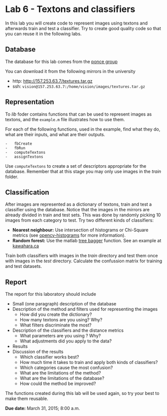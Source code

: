 # Lab 6 - Textons and classifiers

In this lab you will create code to represent images using textons and afterwards train and test a classifier. 
Try to create good quality code so that you can reuse it in the following labs.

## Database

The database for this lab comes from the [ponce group](http://www-cvr.ai.uiuc.edu/ponce_grp/data/)

You can download it from the following mirrors in the university

-   http: http://157.253.63.7/textures.tar.gz
-   ssh: ``vision@157.253.63.7:/home/vision/images/textures.tar.gz``

    
## Representation

To *lib* foder contains functions that can be used to represent images as textons, and
the ``example.m`` file illustrates how to use them. 

For each of the following functions, used in the example, find what they do, what are their inputs, and what are their outputs.

    -   fbCreate
    -   fbRun
    -   computeTextons
    -   assignTextons

Use ``computeTextons`` to create a set of descriptors appropriate for the database. Remember that at this stage you may only use images in the *train* folder.
    
## Classification

After images are represented as a dictionary of textons, train and test a classifier using the database. Notice that the images in the mirrors are already divided in train and test sets. This was done by randomly picking 10 images from each category to test. Try two different kinds of classifiers:

-   **Nearest neighbour:** Use intersection of histograms or Chi-Square metrics (see [opencv-histograms](http://docs.opencv.org/modules/imgproc/doc/histograms.html#comparehist) 
    for more information).
-   **Random forest:** Use the matlab [tree bagger](http://www.mathworks.com/help/stats/treebagger.html) function. See an example at [kawahara.ca](http://kawahara.ca/matlab-treebagger-example/)

Train both classifiers with images in the *train* directory and test them once with images in the *test* directory. Calculate the confussion matrix for training and test datasets. 

## Report

The report for this laboratory should include

-   Small (one paragraph) description of the database
-   Description of the method and filters used for representing the images
    -   How did you create the dictionary?
    -   How many textons are you using? Why?
    -   What filters discriminate the most?
-   Description of the classifiers and the distance metrics
    -   What parameters are you using ? Why?
    -   What adjustments did you apply to the data?
-   Results
-   Discussion of the results
    -   Which classifier works best?
    -   How much time it takes to train and apply both kinds of classifiers?
    -   Which categories cause the most confusion?
    -   What are the limitations of the method?
    -   What are the limitations of the database?
    -   How could the method be improved?

The functions created during this lab will be used again, so try your best to make them reusable.         

**Due date:** March 31, 2015; 8:00 a.m.
